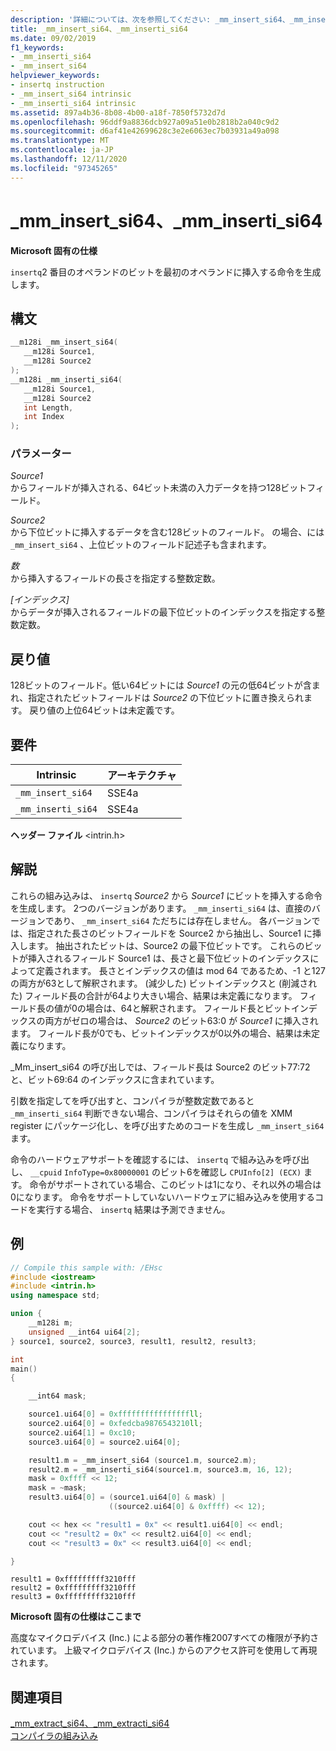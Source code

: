 ```yaml
---
description: '詳細については、次を参照してください: _mm_insert_si64、_mm_inserti_si64'
title: _mm_insert_si64、_mm_inserti_si64
ms.date: 09/02/2019
f1_keywords:
- _mm_inserti_si64
- _mm_insert_si64
helpviewer_keywords:
- insertq instruction
- _mm_insert_si64 intrinsic
- _mm_inserti_si64 intrinsic
ms.assetid: 897a4b36-8b08-4b00-a18f-7850f5732d7d
ms.openlocfilehash: 96ddf9a8836dcb927a09a51e0b2818b2a040c9d2
ms.sourcegitcommit: d6af41e42699628c3e2e6063ec7b03931a49a098
ms.translationtype: MT
ms.contentlocale: ja-JP
ms.lasthandoff: 12/11/2020
ms.locfileid: "97345265"
---
```

# <a name="_mm_insert_si64-_mm_inserti_si64"></a>_mm_insert_si64、_mm_inserti_si64

**Microsoft 固有の仕様**

`insertq`2 番目のオペランドのビットを最初のオペランドに挿入する命令を生成します。

## <a name="syntax"></a>構文

```C
__m128i _mm_insert_si64(
   __m128i Source1,
   __m128i Source2
);
__m128i _mm_inserti_si64(
   __m128i Source1,
   __m128i Source2
   int Length,
   int Index
);
```

### <a name="parameters"></a>パラメーター

*Source1*\
からフィールドが挿入される、64ビット未満の入力データを持つ128ビットフィールド。

*Source2*\
から下位ビットに挿入するデータを含む128ビットのフィールド。  の場合、には `_mm_insert_si64` 、上位ビットのフィールド記述子も含まれます。

*数*\
から挿入するフィールドの長さを指定する整数定数。

*[インデックス]* \
からデータが挿入されるフィールドの最下位ビットのインデックスを指定する整数定数。

## <a name="return-value"></a>戻り値

128ビットのフィールド。低い64ビットには *Source1* の元の低64ビットが含まれ、指定されたビットフィールドは *Source2* の下位ビットに置き換えられます。 戻り値の上位64ビットは未定義です。

## <a name="requirements"></a>要件

|Intrinsic|アーキテクチャ|
|---------------|------------------|
|`_mm_insert_si64`|SSE4a|
|`_mm_inserti_si64`|SSE4a|

**ヘッダー ファイル** \<intrin.h>

## <a name="remarks"></a>解説

これらの組み込みは、 `insertq` *Source2* から *Source1* にビットを挿入する命令を生成します。 2つのバージョンがあります。 `_mm_inserti_si64` は、直接のバージョンであり、 `_mm_insert_si64` ただちには存在しません。 各バージョンでは、指定された長さのビットフィールドを Source2 から抽出し、Source1 に挿入します。  抽出されたビットは、Source2 の最下位ビットです。  これらのビットが挿入されるフィールド Source1 は、長さと最下位ビットのインデックスによって定義されます。  長さとインデックスの値は mod 64 であるため、-1 と127の両方が63として解釈されます。 (減少した) ビットインデックスと (削減された) フィールド長の合計が64より大きい場合、結果は未定義になります。 フィールド長の値が0の場合は、64と解釈されます。 フィールド長とビットインデックスの両方がゼロの場合は、 *Source2* のビット63:0 が *Source1* に挿入されます。 フィールド長が0でも、ビットインデックスが0以外の場合、結果は未定義になります。

_Mm_insert_si64 の呼び出しでは、フィールド長は Source2 のビット77:72 と、ビット69:64 のインデックスに含まれています。

引数を指定してを呼び出すと、コンパイラが整数定数であると `_mm_inserti_si64` 判断できない場合、コンパイラはそれらの値を XMM register にパッケージ化し、を呼び出すためのコードを生成し `_mm_insert_si64` ます。

命令のハードウェアサポートを確認するには、 `insertq` で組み込みを呼び出し、 `__cpuid` `InfoType=0x80000001` のビット6を確認し `CPUInfo[2] (ECX)` ます。 命令がサポートされている場合、このビットは1になり、それ以外の場合は0になります。 命令をサポートしていないハードウェアに組み込みを使用するコードを実行する場合、 `insertq` 結果は予測できません。

## <a name="example"></a>例

```cpp
// Compile this sample with: /EHsc
#include <iostream>
#include <intrin.h>
using namespace std;

union {
    __m128i m;
    unsigned __int64 ui64[2];
} source1, source2, source3, result1, result2, result3;

int
main()
{

    __int64 mask;

    source1.ui64[0] = 0xffffffffffffffffll;
    source2.ui64[0] = 0xfedcba9876543210ll;
    source2.ui64[1] = 0xc10;
    source3.ui64[0] = source2.ui64[0];

    result1.m = _mm_insert_si64 (source1.m, source2.m);
    result2.m = _mm_inserti_si64(source1.m, source3.m, 16, 12);
    mask = 0xffff << 12;
    mask = ~mask;
    result3.ui64[0] = (source1.ui64[0] & mask) |
                      ((source2.ui64[0] & 0xffff) << 12);

    cout << hex << "result1 = 0x" << result1.ui64[0] << endl;
    cout << "result2 = 0x" << result2.ui64[0] << endl;
    cout << "result3 = 0x" << result3.ui64[0] << endl;

}
```

```Output
result1 = 0xfffffffff3210fff
result2 = 0xfffffffff3210fff
result3 = 0xfffffffff3210fff
```

**Microsoft 固有の仕様はここまで**

高度なマイクロデバイス (Inc.) による部分の著作権2007すべての権限が予約されています。 上級マイクロデバイス (Inc.) からのアクセス許可を使用して再現されます。

## <a name="see-also"></a>関連項目

[_mm_extract_si64、_mm_extracti_si64](../intrinsics/mm-extract-si64-mm-extracti-si64.md)\
[コンパイラの組み込み](../intrinsics/compiler-intrinsics.md)
